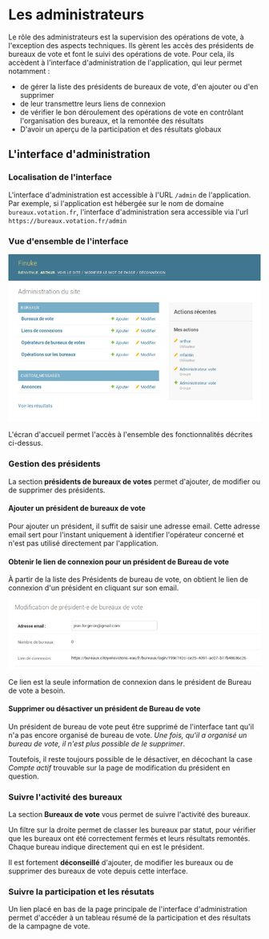 Les administrateurs
===================

Le rôle des administrateurs est la supervision des opérations de vote,
à l'exception des aspects techniques. Ils gèrent les accès des
présidents de bureaux de vote et font le suivi des opérations de vote.
Pour cela, ils accèdent à l'interface d'administration de l'application,
qui leur permet notamment :
- de gérer la liste des présidents de bureaux de vote, d'en ajouter ou
  d'en supprimer
- de leur transmettre leurs liens de connexion
- de vérifier le bon déroulement des opérations de vote en contrôlant
  l'organisation des bureaux, et la remontée des résultats
- D'avoir un aperçu de la participation et des résultats globaux


L'interface d'administration
----------------------------

### Localisation de l'interface

L'interface d'administration est accessible à l'URL `/admin` de
l'application. Par exemple, si l'application est hébergée sur le nom
de domaine `bureaux.votation.fr`, l'interface d'administration sera
accessible via l'url `https://bureaux.votation.fr/admin`

### Vue d'ensemble de l'interface

![L'interface d'administration](static/admin.png)

L'écran d'accueil permet l'accès à l'ensemble des fonctionnalités
décrites ci-dessus.

### Gestion des présidents

La section **présidents de bureaux de votes** permet d'ajouter, de
modifier ou de supprimer des présidents.

#### Ajouter un président de bureaux de vote

Pour ajouter un président, il suffit de saisir une adresse email. Cette
adresse email sert pour l'instant uniquement à identifier l'opérateur
concerné et n'est pas utilisé directement par l'application.

#### Obtenir le lien de connexion pour un président de Bureau de vote

À partir de la liste des Présidents de bureau de vote, on obtient le
lien de connexion d'un président en cliquant sur son email.

![Le lien est trouvable sur la page de modification du Président](static/modification_president.png)

Ce lien est la seule information de connexion dans le président de
Bureau de vote a besoin.

#### Supprimer ou désactiver un président de Bureau de vote

Un président de bureau de vote peut être supprimé de l'interface tant
qu'il n'a pas encore organisé de bureau de vote. *Une fois, qu'il a
organisé un bureau de vote, il n'est plus possible de le supprimer*.

Toutefois, il reste toujours possible de le désactiver, en décochant la
case *Compte actif* trouvable sur la page de modification du président
en question.

### Suivre l'activité des bureaux

La section **Bureaux de vote** vous permet de suivre l'activité des
bureaux.

Un filtre sur la droite permet de classer les bureaux par statut, pour
vérifier que les bureaux ont été correctement fermés et leurs résultats
remontés. Chaque bureau indique directement qui en est le président.

Il est fortement **déconseillé** d'ajouter, de modifier les bureaux ou
de supprimer des bureaux de vote depuis cette interface.

### Suivre la participation et les résutats

Un lien placé en bas de la page principale de l'interface
d'administration permet d'accéder à un tableau résumé de la
participation et des résultats de la campagne de vote.